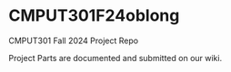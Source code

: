 # CMPUT301F24oblong
CMPUT301 Fall 2024 Project Repo

Project Parts are documented and submitted on our wiki.
